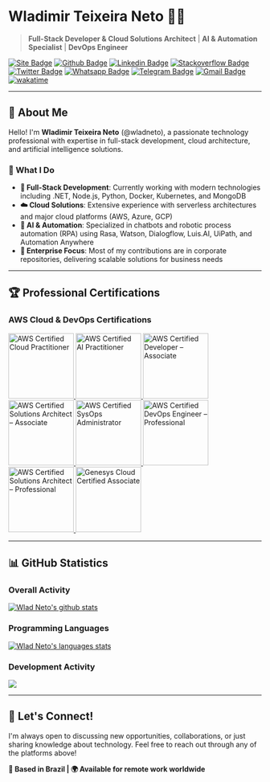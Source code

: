 # Wladimir Teixeira Neto 👨‍💻

> **Full-Stack Developer & Cloud Solutions Architect** | **AI & Automation Specialist** | **DevOps Engineer**

[![Site Badge](https://img.shields.io/badge/-Portfolio-blue?logo=Wordpress)](https://crudtec.com.br)
[![Github Badge](https://img.shields.io/badge/-Github-black?logo=Github&logoColor=white)](https://github.com/wladneto)
[![Linkedin Badge](https://img.shields.io/badge/-LinkedIn-blue?logo=Linkedin&logoColor=white)](https://www.linkedin.com/in/wladimirteixeiraneto/)
[![Stackoverflow Badge](https://img.shields.io/badge/-Stackoverflow-4CA143?logo=Stackoverflow&logoColor=white)](https://stackoverflow.com/users/5749712/wlad-neto)
[![Twitter Badge](https://img.shields.io/badge/-Twitter-1ca0f1?labelColor=1ca0f1&logo=twitter&logoColor=white)](https://twitter.com/wlad_neto)
[![Whatsapp Badge](https://img.shields.io/badge/-Whatsapp-4CA143?labelColor=4CA143&logo=whatsapp&logoColor=white)](https://api.whatsapp.com/send?phone=5534996659805&text=wlad!)
[![Telegram Badge](https://img.shields.io/badge/-Telegram-1ca0f1?labelColor=1ca0f1&logo=telegram&logoColor=white)](https://t.me/wlad_neto)
[![Gmail Badge](https://img.shields.io/badge/-Gmail-c14438?logo=Gmail&logoColor=white)](mailto:wladimirteixeiraneto@gmail.com)
[![wakatime](https://wakatime.com/badge/user/24e03414-0082-48c0-ba3e-e3af504d1bee.svg)](https://wakatime.com/@24e03414-0082-48c0-ba3e-e3af504d1bee)

---

## 🚀 About Me

Hello! I'm **Wladimir Teixeira Neto** (@wladneto), a passionate technology professional with expertise in full-stack development, cloud architecture, and artificial intelligence solutions.

### 🎯 What I Do

- **🔭 Full-Stack Development**: Currently working with modern technologies including .NET, Node.js, Python, Docker, Kubernetes, and MongoDB
- **☁️ Cloud Solutions**: Extensive experience with serverless architectures and major cloud platforms (AWS, Azure, GCP)
- **🤖 AI & Automation**: Specialized in chatbots and robotic process automation (RPA) using Rasa, Watson, Dialogflow, Luis.AI, UiPath, and Automation Anywhere
- **🏢 Enterprise Focus**: Most of my contributions are in corporate repositories, delivering scalable solutions for business needs

---

## 🏆 Professional Certifications

### AWS Cloud & DevOps Certifications

<!--START_SECTION:badges-->
<a href="http://www.credly.com/badges/36f76a32-f1f9-4a0c-9a8f-23dd8f409d57/public_url" title="AWS Certified Cloud Practitioner" target="_blank">
    <img src="https://images.credly.com/size/130x130/images/00634f82-b07f-4bbd-a6bb-53de397fc3a6/image.png" alt="AWS Certified Cloud Practitioner" width="130" height="130">
</a>
<a href="https://www.credly.com/badges/ddee147c-eef1-41d2-85f6-e7f69d566541/public_url" title="AWS Certified AI Practitioner" target="_blank">
    <img src="https://images.credly.com/size/130x130/images/4d4693bb-530e-4bca-9327-de07f3aa2348/image.png" alt="AWS Certified AI Practitioner" width="130" height="130">
</a>
<a href="http://www.credly.com/badges/cd7a2a61-8859-4b26-9d0f-ba782850d042/public_url" title="AWS Certified Developer – Associate" target="_blank">
    <img src="https://images.credly.com/size/130x130/images/b9feab85-1a43-4f6c-99a5-631b88d5461b/image.png" alt="AWS Certified Developer – Associate" width="130" height="130">
</a>
<a href="http://www.credly.com/badges/31d6d9e5-4ccd-424a-8525-96fedcfc37eb/public_url" title="AWS Certified Solutions Architect – Associate" target="_blank">
    <img src="https://images.credly.com/size/130x130/images/0e284c3f-5164-4b21-8660-0d84737941bc/image.png" alt="AWS Certified Solutions Architect – Associate" width="130" height="130">
</a>
<a href="https://www.credly.com/badges/eb9265a4-0800-4678-a08f-fa9149da2950/public_url" title="AWS Certified SysOps Administrator" target="_blank">
    <img src="https://images.credly.com/size/130x130/images/f0d3fbb9-bfa7-4017-9989-7bde8eaf42b1/image.png" alt="AWS Certified SysOps Administrator" width="130" height="130">
</a>
<a href="https://www.credly.com/badges/534bd079-c0f0-4313-bb25-f6233d58dfe2/public_url" title="AWS Certified DevOps Engineer – Professional" target="_blank">
    <img src="https://images.credly.com/size/130x130/images/bd31ef42-d460-493e-8503-39592aaf0458/image.png" alt="AWS Certified DevOps Engineer – Professional" width="130" height="130">
</a>
<a href="https://www.credly.com/badges/2cc09e47-cc18-44be-928f-96d1140494eb/public_url" title="AWS Certified Solutions Architect – Professional" target="_blank">
    <img src="https://images.credly.com/size/130x130/images/2d84e428-9078-49b6-a804-13c15383d0de/image.png" alt="AWS Certified Solutions Architect – Professional" width="130" height="130">
</a>
<a href="https://www.credly.com/badges/3b685c2c-4205-4685-9e7a-263dcf5e2123/public_url" title="Genesys Cloud Certified Associate" target="_blank">
    <img src="https://images.credly.com/size/130x130/images/f66f939b-4ac9-401f-a7b5-f20ac1a81a70/Genesys-Certified-Associate.png" alt="Genesys Cloud Certified Associate" width="130" height="130">
</a>
<!--END_SECTION:badges-->

---

## 📊 GitHub Statistics

### Overall Activity

[![Wlad Neto's github stats](https://github-readme-stats.vercel.app/api?username=wladneto&count_private=true&include_all_commits=true&show_icons=true&theme=dracula)](https://github.com/wladneto)

### Programming Languages

[![Wlad Neto's languages stats](https://github-readme-stats.vercel.app/api/top-langs/?username=wladneto&count_private=true&hide=html,jupyter%20notebook&theme=dracula&show_icons=true)](https://github.com/wladneto)

### Development Activity

<a href="https://wakatime.com"><img src="https://wakatime.com/share/@wladneto/50071305-9193-434e-98da-76ea71628888.png" /></a>

---

## 💼 Let's Connect!

I'm always open to discussing new opportunities, collaborations, or just sharing knowledge about technology. Feel free to reach out through any of the platforms above!

**📍 Based in Brazil | 🌍 Available for remote work worldwide**

